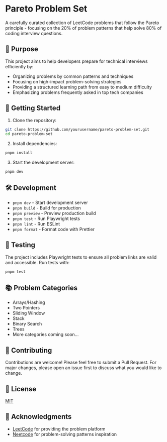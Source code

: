 # Pareto Problem Set

A carefully curated collection of LeetCode problems that follow the Pareto principle - focusing on the 20% of problem patterns that help solve 80% of coding interview questions.

## 🎯 Purpose

This project aims to help developers prepare for technical interviews efficiently by:

- Organizing problems by common patterns and techniques
- Focusing on high-impact problem-solving strategies
- Providing a structured learning path from easy to medium difficulty
- Emphasizing problems frequently asked in top tech companies

## 🚀 Getting Started

1. Clone the repository:

```bash
git clone https://github.com/yourusername/pareto-problem-set.git
cd pareto-problem-set
```

2. Install dependencies:

```bash
pnpm install
```

3. Start the development server:

```bash
pnpm dev
```

## 🛠️ Development

- `pnpm dev` - Start development server
- `pnpm build` - Build for production
- `pnpm preview` - Preview production build
- `pnpm test` - Run Playwright tests
- `pnpm lint` - Run ESLint
- `pnpm format` - Format code with Prettier

## 🧪 Testing

The project includes Playwright tests to ensure all problem links are valid and accessible. Run tests with:

```bash
pnpm test
```

## 📚 Problem Categories

- Arrays/Hashing
- Two Pointers
- Sliding Window
- Stack
- Binary Search
- Trees
- More categories coming soon...

## 🤝 Contributing

Contributions are welcome! Please feel free to submit a Pull Request. For major changes, please open an issue first to discuss what you would like to change.

## 📝 License

[MIT](https://choosealicense.com/licenses/mit/)

## 🙏 Acknowledgments

- [LeetCode](https://leetcode.com/) for providing the problem platform
- [Neetcode](https://neetcode.io/) for problem-solving patterns inspiration

